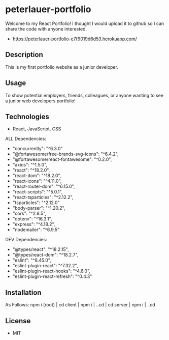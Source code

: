 # peterlauer-portfolio

Welcome to my React Portfolio! I thought I would upload it to github so I can share the code with anyone interested. 

- https://peterlauer-portfolio-e7f9019d6d53.herokuapp.com/

## Description

This is my first portfolio website as a junior developer. 

## Usage

To show potential employers, friends, colleagues, or anyone wanting to see a junior web developers portfolio!

## Technologies

- React, JavaScript, CSS

ALL Dependencies:
- "concurrently": "^6.3.0"
- "@fortawesome/free-brands-svg-icons": "^6.4.2",
- "@fortawesome/react-fontawesome": "^0.2.0",
- "axios": "^1.5.0",
- "react": "^18.2.0",
- "react-dom": "^18.2.0",
- "react-icons": "^4.11.0",
- "react-router-dom": "^6.15.0",
- "react-scripts": "^5.0.1",
- "react-tsparticles": "^2.12.2",
- "tsparticles": "^2.12.0"
- "body-parser": "^1.20.2",
- "cors": "^2.8.5",
- "dotenv": "^16.3.1",
- "express": "^4.18.2",
- "nodemailer": "^6.9.5"
  
DEV Dependencies:
- "@types/react": "^18.2.15",
- "@types/react-dom": "^18.2.7",
- "eslint": "^8.45.0",
- "eslint-plugin-react": "^7.32.2",
- "eslint-plugin-react-hooks": "^4.6.0",
- "eslint-plugin-react-refresh": "^0.4.3"

## Installation

As Follows: npm i (root) | cd client | npm i | ..cd | cd server | npm i | ..cd

## License

- MIT 






